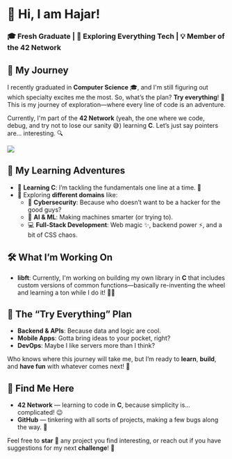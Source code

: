 # 👋 Hi, I am Hajar!

### 🎓 Fresh Graduate | 🚀 Exploring Everything Tech | 💡 Member of the 42 Network

## 🌱 My Journey
I recently graduated in **Computer Science** 🎓, and I'm still figuring out which specialty excites me the most. So, what’s the plan? **Try everything**! 🚀 This is my journey of exploration—where every line of code is an adventure.

Currently, I'm part of the **42 Network** (yeah, the one where we code, debug, and try not to lose our sanity 😅) learning **C**. Let’s just say pointers are… interesting. 🔍

<!-- GitHub stats from https://github.com/anuraghazra/github-readme-stats -->
![](https://github-readme-stats.vercel.app/api?username=HajarEssaoudi&theme=radical&hide_border=false&include_all_commits=true&count_private=true)<br/>

## 🚀 My Learning Adventures
- 📖 **Learning C**: I’m tackling the fundamentals one line at a time. 💪
- 🌌 Exploring **different domains** like:
  - 🔐 **Cybersecurity**: Because who doesn’t want to be a hacker for the good guys?
  - 🤖 **AI & ML**: Making machines smarter (or trying to).
  - 💻 **Full-Stack Development**: Web magic ✨, backend power ⚡, and a bit of CSS chaos.

## 🛠️ What I’m Working On
- **libft**: Currently, I'm working on building my own library in **C** that includes custom versions of common functions—basically re-inventing the wheel and learning a ton while I do it! 🛞✨

## 🚧 The “Try Everything” Plan
- **Backend & APIs**: Because data and logic are cool.
- **Mobile Apps**: Gotta bring ideas to your pocket, right?
- **DevOps**: Maybe I like servers more than I think?

Who knows where this journey will take me, but I’m ready to **learn**, **build**, and **have fun** with whatever comes next! 🎉

## 🧭 Find Me Here
- **42 Network** — learning to code in **C**, because simplicity is… complicated! 😉
- **GitHub** — tinkering with all sorts of projects, making a few bugs along the way. 🐞

Feel free to **star** 🌟 any project you find interesting, or reach out if you have suggestions for my next **challenge**! 🚀
